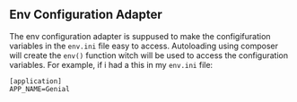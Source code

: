 ## Env Configuration Adapter
The env configuration adapter is suppused to make the configifuration variables in the `env.ini` file easy to access. Autoloading using composer will create the `env()` function witch will be used to access the configuration variables. For example, if i had a this in my `env.ini` file:
```
[application]
APP_NAME=Genial
```
